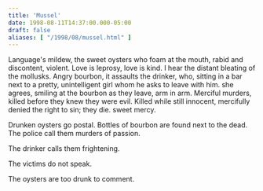```yaml
---
title: 'Mussel'
date: 1998-08-11T14:37:00.000-05:00
draft: false
aliases: [ "/1998/08/mussel.html" ]
---
```


Language's mildew, the sweet oysters who foam
at the mouth,
rabid and discontent,
violent.
Love is leprosy, love is kind.
I hear the distant bleating of
the mollusks.
Angry bourbon, it assaults the drinker,
who, sitting in a bar next
to a pretty, unintelligent
girl
whom he asks to leave with him.
she agrees, smiling at the bourbon
as they leave,
arm in arm.
Merciful murders, killed before they knew
they were evil.
Killed while still innocent,
mercifully denied the right
to sin; they die.
sweet mercy.

Drunken oysters go postal.
Bottles of bourbon are found next to the dead.
The police call them murders of passion.

The drinker calls them frightening.

The victims do not speak.

The oysters are too drunk to comment.
